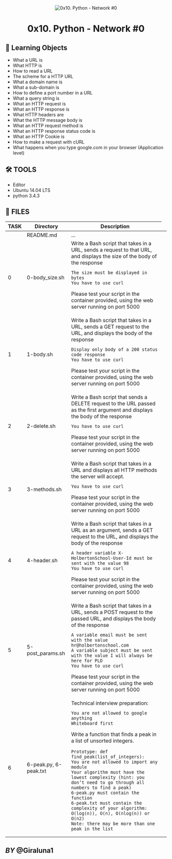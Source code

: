 <p align="center">
    <img alt="0x10. Python - Network #0" src="https://blog.rapid7.com/content/images/le-img/2016/07/REST-API-a-little-cURL-and-some-Python.png" />
</p>
<h1 align="center">
    0x10. Python - Network #0
</h1>

## 🧐 Learning Objects

- What a URL is
- What HTTP is
- How to read a URL
- The scheme for a HTTP URL
- What a domain name is
- What a sub-domain is
- How to define a port number in a URL
- What a query string is
- What an HTTP request is
- What an HTTP response is
- What HTTP headers are
- What the HTTP message body is
- What an HTTP request method is
- What an HTTP response status code is
- What an HTTP Cookie is
- How to make a request with cURL
- What happens when you type google.com in your browser (Application level)

## 🛠 TOOLS

- Editor
- Ubuntu 14.04 LTS
- python 3.4.3

## 📝 FILES

<table>
<thead>
<tr>
  <th>TASK</th>
  <th>Directory</th>
  <th>Description</th>
</tr>
</thead>
<tbody>
<tr>
  <td></td>
  <td> README.md</td>
  <td>...<td>
</tr>
<tr>
  <td>0</td>
  <td>0-body_size.sh</td>
  <td>Write a Bash script that takes in a URL, sends a request to that URL, and displays the size of the body of the response

    The size must be displayed in bytes
    You have to use curl

Please test your script in the container provided, using the web server running on port 5000

   </td>
</tr>
<tr>
  <td>1</td>
  <td>1-body.sh</td>
  <td>Write a Bash script that takes in a URL, sends a GET request to the URL, and displays the body of the response

    Display only body of a 200 status code response
    You have to use curl

Please test your script in the container provided, using the web server running on port 5000

</td>
</tr>
<tr>
  <td>2</td>
  <td>2-delete.sh</td>
  <td>Write a Bash script that sends a DELETE request to the URL passed as the first argument and displays the body of the response

    You have to use curl

Please test your script in the container provided, using the web server running on port 5000

</td>
</tr>
<tr>
  <td>3</td>
  <td>3-methods.sh</td>
  <td>Write a Bash script that takes in a URL and displays all HTTP methods the server will accept.

    You have to use curl

Please test your script in the container provided, using the web server running on port 5000

</td>
</tr>
<tr>
  <td>4</td>
  <td>4-header.sh</td>
  <td>Write a Bash script that takes in a URL as an argument, sends a GET request to the URL, and displays the body of the response

    A header variable X-HolbertonSchool-User-Id must be sent with the value 98
    You have to use curl

Please test your script in the container provided, using the web server running on port 5000

</td>
</tr>
<tr>
  <td>5</td>
  <td>5-post_params.sh</td>
  <td>Write a Bash script that takes in a URL, sends a POST request to the passed URL, and displays the body of the response

    A variable email must be sent with the value hr@holbertonschool.com
    A variable subject must be sent with the value I will always be here for PLD
    You have to use curl

Please test your script in the container provided, using the web server running on port 5000

</td>
</tr>
<tr>
  <td>6</td>
  <td>6-peak.py, 6-peak.txt</td>
  <td>Technical interview preparation:

    You are not allowed to google anything
    Whiteboard first

Write a function that finds a peak in a list of unsorted integers.

    Prototype: def find_peak(list_of_integers):
    You are not allowed to import any module
    Your algorithm must have the lowest complexity (hint: you don’t need to go through all numbers to find a peak)
    6-peak.py must contain the function
    6-peak.txt must contain the complexity of your algorithm: O(log(n)), O(n), O(nlog(n)) or O(n2)
    Note: there may be more than one peak in the list

</td>
</tr>

</td>
</tr>
</tbody>
</table>

## _BY_ @Giraluna1
